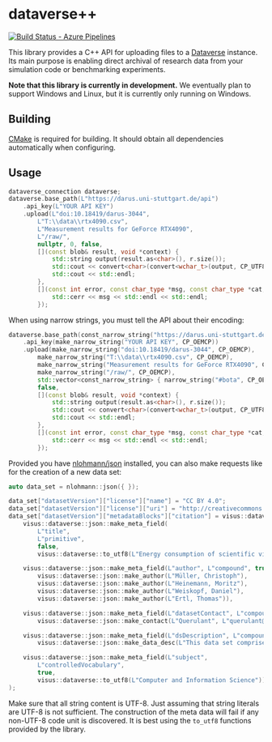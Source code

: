 # dataverse++
[![Build Status - Azure Pipelines][build-button]][build-link]

[build-button]: https://img.shields.io/github/checks-status/UniStuttgart-VISUS/dataversepp/master?label=Azure%20Pipelines&logo=Azure%20Pipelines
[build-link]: https://devops.visus.uni-stuttgart.de/tfs/VIS(US)/Dataverse%20CI/_build/latest?definitionId=44&branchName=master

This library provides a C++ API for uploading files to a [Dataverse](https://github.com/IQSS/dataverse) instance. Its main purpose is enabling direct archival of research data from your simulation code or benchmarking experiments.

**Note that this library is currently in development.** We eventually plan to support Windows and Linux, but it is currently only running on Windows.

## Building
[CMake](https://cmake.org/) is required for building. It should obtain all dependencies automatically when configuring.

## Usage
```c++
dataverse_connection dataverse;
dataverse.base_path(L"https://darus.uni-stuttgart.de/api")
    .api_key(L"YOUR API KEY")
    .upload(L"doi:10.18419/darus-3044",
        L"T:\\data\\rtx4090.csv",
        L"Measurement results for GeForce RTX4090",
        L"/raw/",
        nullptr, 0, false,
        [](const blob& result, void *context) {
            std::string output(result.as<char>(), r.size());
            std::cout << convert<char>(convert<wchar_t>(output, CP_UTF8), CP_OEMCP) << std::endl;
            std::cout << std::endl;
        },
        [](const int error, const char_type *msg, const char_type *cat, void *context) {
            std::cerr << msg << std::endl << std::endl;
        });
```

When using narrow strings, you must tell the API about their encoding:
```c++
dataverse.base_path(const_narrow_string("https://darus.uni-stuttgart.de/api/", CP_OEMCP))
    .api_key(make_narrow_string("YOUR API KEY", CP_OEMCP))
    .upload(make_narrow_string("doi:10.18419/darus-3044", CP_OEMCP),
        make_narrow_string("T:\\data\\rtx4090.csv", CP_OEMCP),
        make_narrow_string("Measurement results for GeForce RTX4090", CP_OEMCP),
        make_narrow_string("/raw/", CP_OEMCP),
        std::vector<const_narrow_string> { narrow_string("#bota", CP_OEMCP), narrow_string("#boschofthemall", CP_OEMCP) },
        false,
        [](const blob& result, void *context) {
            std::string output(result.as<char>(), r.size());
            std::cout << convert<char>(convert<wchar_t>(output, CP_UTF8), CP_OEMCP) << std::endl;
            std::cout << std::endl;
        },
        [](const int error, const char_type *msg, const char_type *cat, void *context) {
            std::cerr << msg << std::endl << std::endl;
        });
```

Provided you have [nlohmann/json](https://github.com/nlohmann/json) installed, you can also make requests like for the creation of a new data set:
```c++
auto data_set = nlohmann::json({ });

data_set["datasetVersion"]["license"]["name"] = "CC BY 4.0";
data_set["datasetVersion"]["license"]["uri"] = "http://creativecommons.org/licenses/by/4.0/";
data_set["datasetVersion"]["metadataBlocks"]["citation"] = visus::dataverse::json::make_citation_metadata(
    visus::dataverse::json::make_meta_field(
        L"title",
        L"primitive",
        false,
        visus::dataverse::to_utf8(L"Energy consumption of scientific visualisation and data visualisation algorithms")),

    visus::dataverse::json::make_meta_field(L"author", L"compound", true,
        visus::dataverse::json::make_author(L"Müller, Christoph"),
        visus::dataverse::json::make_author(L"Heinemann, Moritz"),
        visus::dataverse::json::make_author(L"Weiskopf, Daniel"),
        visus::dataverse::json::make_author(L"Ertl, Thomas")),

    visus::dataverse::json::make_meta_field(L"datasetContact", L"compound", true,
        visus::dataverse::json::make_contact(L"Querulant", L"querulant@visus.uni-stuttgart.de")),

    visus::dataverse::json::make_meta_field(L"dsDescription", L"compound", true,
        visus::dataverse::json::make_data_desc(L"This data set comprises a series of measurements of GPU power consumption.")),

    visus::dataverse::json::make_meta_field(L"subject",
        L"controlledVocabulary",
        true,
        visus::dataverse::to_utf8(L"Computer and Information Science"))
);
```
Make sure that all string content is UTF-8. Just assuming that string literals are UTF-8 is not sufficient. The construction of the meta data will fail if any non-UTF-8 code unit is discovered. It is best using the `to_utf8` functions provided by the library.
